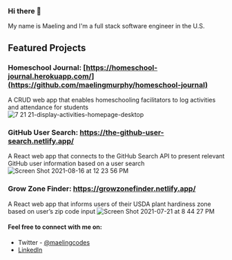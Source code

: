 ### Hi there 👋

My name is Maeling and I'm a full stack software engineer in the U.S. 

## Featured Projects
### Homeschool Journal: [https://homeschool-journal.herokuapp.com/](https://github.com/maelingmurphy/homeschool-journal)
A CRUD web app that enables homeschooling facilitators to log activities and attendance for students 
![7 21 21-display-activities-homepage-desktop](https://user-images.githubusercontent.com/13966892/126577340-45012351-90a3-434a-a70c-dc6b3aa26884.jpg)

### GitHub User Search: https://the-github-user-search.netlify.app/
A React web app that connects to the GitHub Search API to present relevant GitHub user information based on a user search
![Screen Shot 2021-08-16 at 12 23 56 PM](https://user-images.githubusercontent.com/13966892/129599575-d3d86fe1-faeb-4be0-b1b9-9563acc37795.jpg)


### Grow Zone Finder: https://growzonefinder.netlify.app/
A React web app that informs users of their USDA plant hardiness zone based on user’s zip code input
![Screen Shot 2021-07-21 at 8 44 27 PM](https://user-images.githubusercontent.com/13966892/126577290-5553c6d1-0938-49fe-b20e-cf7a8b522647.jpg)


#### Feel free to connect with me on:
- Twitter - [@maelingcodes](https://twitter.com/maelingcodes)
- [LinkedIn](https://www.linkedin.com/in/maeling-murphy-ph-d-590593191/)

<!--
**maelingmurphy/maelingmurphy** is a ✨ _special_ ✨ repository because its `README.md` (this file) appears on your GitHub profile.

Here are some ideas to get you started:

- 🔭 I’m currently working on ...
- 🌱 I’m currently learning ...
- 👯 I’m looking to collaborate on ...
- 🤔 I’m looking for help with ...
- 💬 Ask me about ...
- 📫 How to reach me: ...
- 😄 Pronouns: ...
- ⚡ Fun fact: ...
-->
